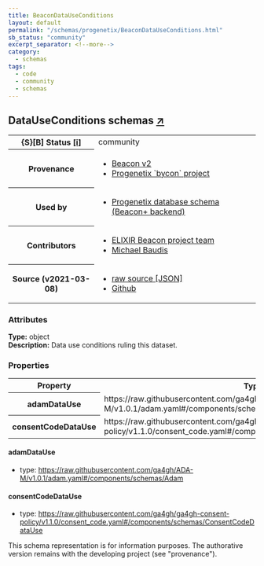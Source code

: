 ```yaml
---
title: BeaconDataUseConditions
layout: default
permalink: "/schemas/progenetix/BeaconDataUseConditions.html"
sb_status: "community"
excerpt_separator: <!--more-->
category:
  - schemas
tags:
  - code
  - community
  - schemas
---
```



<div id="schema-header-title">
  <h2>DataUseConditions <span id="schema-header-title-project">schemas <a href="https://github.com/progenetix/schemas" target="_BLANK">&nearr;</a></span> </h2>
</div>

<table id="schema-header-table">
  <tr>
    <th>{S}[B] Status <a href="https://schemablocks.org/about/sb-status-levels.html">[i]</a></th>
    <td><div id="schema-header-status">community</div></td>
  </tr>

  <tr>
    <th>Provenance</th>
    <td>
      <ul>
<li><a href="https://github.com/ga4gh-beacon/specification-v2">Beacon v2</a></li>
<li><a href="https://github.com/progenetix/bycon/">Progenetix `bycon` project</a></li>
      </ul>
    </td>
  </tr>
  <tr>
    <th>Used by</th>
    <td>
      <ul>
<li><a href="https://github.com/progenetix/schemas/">Progenetix database schema (Beacon+ backend)</a></li>
      </ul>
    </td>
  </tr>

<!--more-->

  <tr>
    <th>Contributors</th>
    <td>
      <ul>
<li><a href="https://beacon-project.io/categories/people.html">ELIXIR Beacon project team</a></li>
<li><a href="https://orcid.org/0000-0002-9903-4248">Michael Baudis</a></li>
      </ul>
    </td>
  </tr>
  <tr>
    <th>Source (v2021-03-08)</th>
    <td>
      <ul>
        <li><a href="current/BeaconDataUseConditions.json" target="_BLANK">raw source [JSON]</a></li>
        <li><a href="https://github.com/progenetix/schemas/blob/master/schemas/BeaconDataUseConditions.yaml" target="_BLANK">Github</a></li>
      </ul>
    </td>
  </tr>
</table>

<div id="schema-attributes-title">
  <h3>Attributes</h3>
</div>

  
__Type:__ object  
__Description:__ Data use conditions ruling this dataset.

### Properties

<table id="schema-properties-table">
  <tr>
    <th>Property</th>
    <th>Type</th>
  </tr>
  <tr>
    <th>adamDataUse</th>
    <td>https://raw.githubusercontent.com/ga4gh/ADA-M/v1.0.1/adam.yaml#/components/schemas/Adam</td>
  </tr>
  <tr>
    <th>consentCodeDataUse</th>
    <td>https://raw.githubusercontent.com/ga4gh/ga4gh-consent-policy/v1.1.0/consent_code.yaml#/components/schemas/ConsentCodeDataUse</td>
  </tr>

</table>


#### adamDataUse

* type: https://raw.githubusercontent.com/ga4gh/ADA-M/v1.0.1/adam.yaml#/components/schemas/Adam




#### consentCodeDataUse

* type: https://raw.githubusercontent.com/ga4gh/ga4gh-consent-policy/v1.1.0/consent_code.yaml#/components/schemas/ConsentCodeDataUse



<div id="schema-footer">
This schema representation is for information purposes. The authorative 
version remains with the developing project (see "provenance").
</div>


